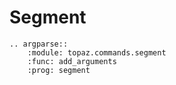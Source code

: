 # Segment

```{eval-rst}
.. argparse::
    :module: topaz.commands.segment
    :func: add_arguments
    :prog: segment
```  